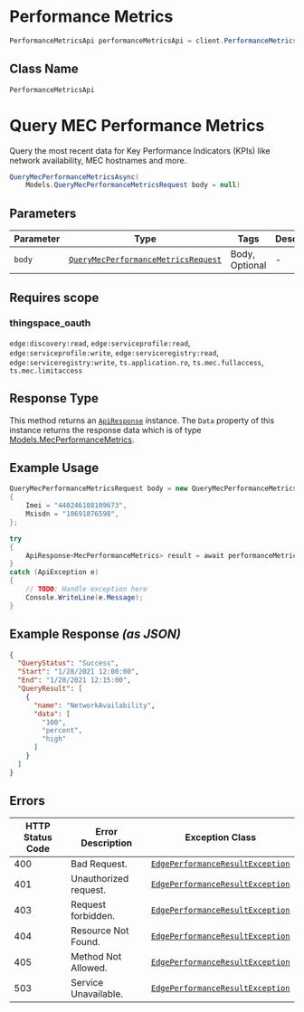 # Performance Metrics

```csharp
PerformanceMetricsApi performanceMetricsApi = client.PerformanceMetricsApi;
```

## Class Name

`PerformanceMetricsApi`


# Query MEC Performance Metrics

Query the most recent data for Key Performance Indicators (KPIs) like network availability, MEC hostnames and more.

```csharp
QueryMecPerformanceMetricsAsync(
    Models.QueryMecPerformanceMetricsRequest body = null)
```

## Parameters

| Parameter | Type | Tags | Description |
|  --- | --- | --- | --- |
| `body` | [`QueryMecPerformanceMetricsRequest`](../../doc/models/query-mec-performance-metrics-request.md) | Body, Optional | - |

## Requires scope

### thingspace_oauth

`edge:discovery:read`, `edge:serviceprofile:read`, `edge:serviceprofile:write`, `edge:serviceregistry:read`, `edge:serviceregistry:write`, `ts.application.ro`, `ts.mec.fullaccess`, `ts.mec.limitaccess`

## Response Type

This method returns an [`ApiResponse`](../../doc/api-response.md) instance. The `Data` property of this instance returns the response data which is of type [Models.MecPerformanceMetrics](../../doc/models/mec-performance-metrics.md).

## Example Usage

```csharp
QueryMecPerformanceMetricsRequest body = new QueryMecPerformanceMetricsRequest
{
    Imei = "440246108109673",
    Msisdn = "10691876598",
};

try
{
    ApiResponse<MecPerformanceMetrics> result = await performanceMetricsApi.QueryMecPerformanceMetricsAsync(body);
}
catch (ApiException e)
{
    // TODO: Handle exception here
    Console.WriteLine(e.Message);
}
```

## Example Response *(as JSON)*

```json
{
  "QueryStatus": "Success",
  "Start": "1/28/2021 12:00:00",
  "End": "1/28/2021 12:15:00",
  "QueryResult": [
    {
      "name": "NetworkAvailability",
      "data": [
        "100",
        "percent",
        "high"
      ]
    }
  ]
}
```

## Errors

| HTTP Status Code | Error Description | Exception Class |
|  --- | --- | --- |
| 400 | Bad Request. | [`EdgePerformanceResultException`](../../doc/models/edge-performance-result-exception.md) |
| 401 | Unauthorized request. | [`EdgePerformanceResultException`](../../doc/models/edge-performance-result-exception.md) |
| 403 | Request forbidden. | [`EdgePerformanceResultException`](../../doc/models/edge-performance-result-exception.md) |
| 404 | Resource Not Found. | [`EdgePerformanceResultException`](../../doc/models/edge-performance-result-exception.md) |
| 405 | Method Not Allowed. | [`EdgePerformanceResultException`](../../doc/models/edge-performance-result-exception.md) |
| 503 | Service Unavailable. | [`EdgePerformanceResultException`](../../doc/models/edge-performance-result-exception.md) |

